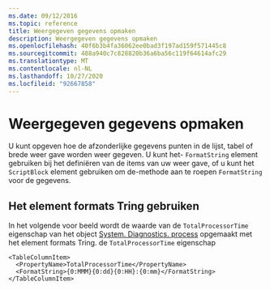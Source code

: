 ```yaml
---
ms.date: 09/12/2016
ms.topic: reference
title: Weergegeven gegevens opmaken
description: Weergegeven gegevens opmaken
ms.openlocfilehash: 40f6b3b4fa36062ee0bad3f197ad159f571445c8
ms.sourcegitcommit: 488a940c7c828820b36a6ba56c119f64614afc29
ms.translationtype: MT
ms.contentlocale: nl-NL
ms.lasthandoff: 10/27/2020
ms.locfileid: "92667858"
---
```

# <a name="formatting-displayed-data"></a>Weergegeven gegevens opmaken

U kunt opgeven hoe de afzonderlijke gegevens punten in de lijst, tabel of brede weer gave worden weer gegeven. U kunt het- `FormatString` element gebruiken bij het definiëren van de items van uw weer gave, of u kunt het `ScriptBlock` element gebruiken om de-methode aan te roepen `FormatString` voor de gegevens.

## <a name="using-the-formatstring-element"></a>Het element formats Tring gebruiken

In het volgende voor beeld wordt de waarde van de `TotalProcessorTime` eigenschap van het object [System. Diagnostics. process](/dotnet/api/System.Diagnostics.Process) opgemaakt met het element formats Tring. de `TotalProcessorTime` eigenschap

```
<TableColumnItem>
  <PropertyName>TotalProcessorTime</PropertyName>
  <FormatString>{0:MMM}{0:dd}{0:HH}:{0:mm}</FormatString>
</TableColumnItem>
```
